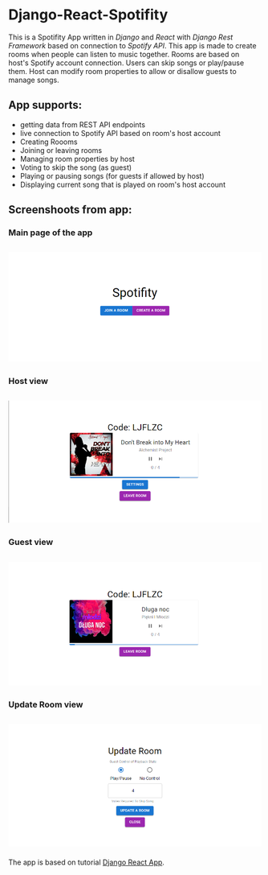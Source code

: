 # Django-React-Spotifity

This is a Spotifity App written in *Django* and *React* with *Django Rest Framework* based on connection to *Spotify API*.
This app is made to create rooms when people can listen to music together.
Rooms are based on host's Spotify account connection. 
Users can skip songs or play/pause them.
Host can modify room properties to allow or disallow guests to manage songs.


## App supports:
- getting data from REST API endpoints
- live connection to Spotify API based on room's host account
- Creating Roooms
- Joining or leaving rooms
- Managing room properties by host
- Voting to skip the song (as guest)
- Playing or pausing songs (for guests if allowed by host)
- Displaying current song that is played on room's host account


## Screenshoots from app:

### Main page of the app
![main page of the app](https://github.com/sDebski/Django-React-Spotifity/blob/master/images/home_view.png?raw=true)
---

### Host view
![Host view](https://github.com/sDebski/Django-React-Spotifity/blob/master/images/host_view.png?raw=true)
---

### Guest view
![Guest view](https://github.com/sDebski/Django-React-Spotifity/blob/master/images/guest_view.png?raw=true)
---

### Update Room view
![Update-Room view](https://github.com/sDebski/Django-React-Spotifity/blob/master/images/update_view.png?raw=true)
---

The app is based on tutorial [Django React App](https://www.youtube.com/playlist?list=PLzMcBGfZo4-kCLWnGmK0jUBmGLaJxvi4j).


